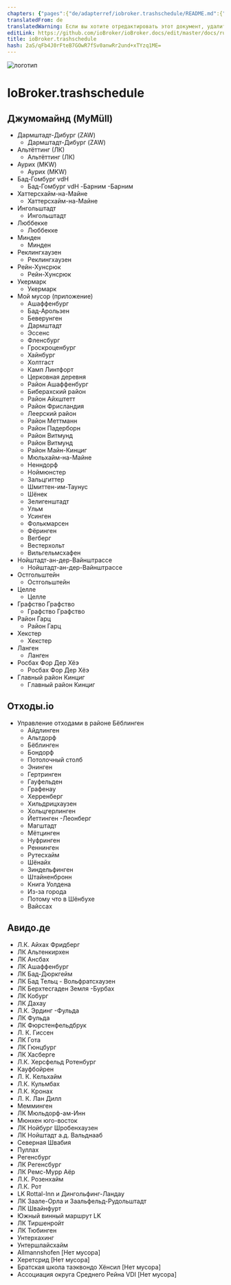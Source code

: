 ```yaml
---
chapters: {"pages":{"de/adapterref/iobroker.trashschedule/README.md":{"title":{"de":"ioBroker.trashschedule"},"content":"de/adapterref/iobroker.trashschedule/README.md"},"de/adapterref/iobroker.trashschedule/providers.md":{"title":{"de":"ioBroker.trashschedule"},"content":"de/adapterref/iobroker.trashschedule/providers.md"},"de/adapterref/iobroker.trashschedule/blockly.md":{"title":{"de":"ioBroker.trashschedule"},"content":"de/adapterref/iobroker.trashschedule/blockly.md"},"de/adapterref/iobroker.trashschedule/faq.md":{"title":{"de":"ioBroker.trashschedule"},"content":"de/adapterref/iobroker.trashschedule/faq.md"},"de/adapterref/iobroker.trashschedule/javascript.md":{"title":{"de":"ioBroker.trashschedule"},"content":"de/adapterref/iobroker.trashschedule/javascript.md"}}}
translatedFrom: de
translatedWarning: Если вы хотите отредактировать этот документ, удалите поле «translationFrom», в противном случае этот документ будет снова автоматически переведен
editLink: https://github.com/ioBroker/ioBroker.docs/edit/master/docs/ru/adapterref/iobroker.trashschedule/providers.md
title: ioBroker.trashschedule
hash: 2aS/qFb4J0rFteB7GOwR7fSv0anwRr2und+xTYzq1ME=
---
```

![логотип](../../../de/admin/trashschedule.png)

# IoBroker.trashschedule
## Джумомайнд (MyMüll)
- Дармштадт-Дибург (ZAW)
	- Дармштадт-Дибург (ZAW)
- Альтёттинг (ЛК)
	- Альтёттинг (ЛК)
- Аурих (MKW)
	- Аурих (MKW)
- Бад-Гомбург vdH
	- Бад-Гомбург vdH
-Барним
	-Барним
- Хаттерсхайм-на-Майне
	- Хаттерсхайм-на-Майне
- Ингольштадт
	- Ингольштадт
- Люббекке
	- Люббекке
- Минден
	- Минден
- Реклингхаузен
	- Реклингхаузен
- Рейн-Хунсрюк
	- Рейн-Хунсрюк
- Укермарк
	- Укермарк
- Мой мусор (приложение)
	- Ашаффенбург
	- Бад-Арользен
	- Беверунген
	- Дармштадт
	- Эссенс
	- Фленсбург
	- Гроскроценбург
	- Хайнбург
	- Холтгаст
	- Камп Линтфорт
	- Церковная деревня
	- Район Ашаффенбург
	- Биберахский район
	- Район Айхштетт
	- Район Фрисландия
	- Леерский район
	- Район Меттманн
	- Район Падерборн
	- Район Витмунд
	- Район Витмунд
	- Район Майн-Кинциг
	- Мюльхайм-на-Майне
	- Ненндорф
	- Ноймюнстер
	- Зальцгиттер
	- Шмиттен-им-Таунус
	- Шёнек
	- Зелигенштадт
	- Ульм
	- Усинген
	- Фолькмарсен
	- Фёринген
	- Вегберг
	- Вестерхольт
	- Вильгельмсхафен
- Нойштадт-ан-дер-Вайнштрассе
	- Нойштадт-ан-дер-Вайнштрассе
- Остгольштейн
	- Остгольштейн
- Целле
	- Целле
- Графство Графство
	- Графство Графство
- Район Гарц
	- Район Гарц
- Хекстер
	- Хекстер
- Ланген
	- Ланген
- Росбах Фор Дер Хёэ
	- Росбах Фор Дер Хёэ
- Главный район Кинциг
	- Главный район Кинциг

## Отходы.io
- Управление отходами в районе Бёблинген
	- Айдлинген
	- Альтдорф
	- Бёблинген
	- Бондорф
	- Потолочный столб
	- Энинген
	- Гертринген
	- Гауфельден
	- Графенау
	- Херренберг
	- Хильдрицхаузен
	- Хольцгерлинген
	- Йеттинген
	-Леонберг
	- Магштадт
	- Мётцинген
	- Нуфринген
	- Реннинген
	- Рутесхайм
	- Шёнайх
	- Зиндельфинген
	- Штайненбронн
	- Книга Уолдена
	- Из-за города
	- Потому что в Шёнбухе
	- Вайссах

## Авидо.де
- Л.К. Айхах Фридберг
- ЛК Альтенкирхен
- ЛК Ансбах
- ЛК Ашаффенбург
- ЛК Бад-Дюркгейм
- ЛК Бад Тельц - Вольфратсхаузен
- ЛК Берхтесгаден Земля
-Бурбах
- ЛК Кобург
- ЛК Дахау
- Л.К. Эрдинг
-Фульда
- ЛК Фульда
- ЛК Фюрстенфельдбрук
- Л. К. Гиссен
- ЛК Гота
- ЛК Гюнцбург
- ЛК Хасберге
- Л.К. Херсфельд Ротенбург
- Кауфбойрен
- Л. К. Кельхайм
- Л.К. Кульмбах
- Л.К. Кронах
- Л. К. Лан Дилл
- Мемминген
- ЛК Мюльдорф-ам-Инн
- Мюнхен юго-восток
- ЛК Нойбург Шробенхаузен
- ЛК Нойштадт а.д. Вальднааб
- Северная Швабия
- Пуллах
- Регенсбург
- ЛК Регенсбург
- ЛК Ремс-Мурр Аёр
- Л.К. Розенхайм
- Л.К. Рот
- LK Rottal-Inn и Дингольфинг-Ландау
- ЛК Заале-Орла и Заальфельд-Рудольштадт
- ЛК Швайнфурт
- Южный винный маршрут LK
- ЛК Тиршенройт
- ЛК Тюбинген
- Унтерхахинг
- Унтершлайсхайм
- Allmannshofen [Нет мусора]
- Херетсрид [Нет мусора]
- Братская школа таэквондо Хёнсил [Нет мусора]
- Ассоциация округа Среднего Рейна VDI [Нет мусора]